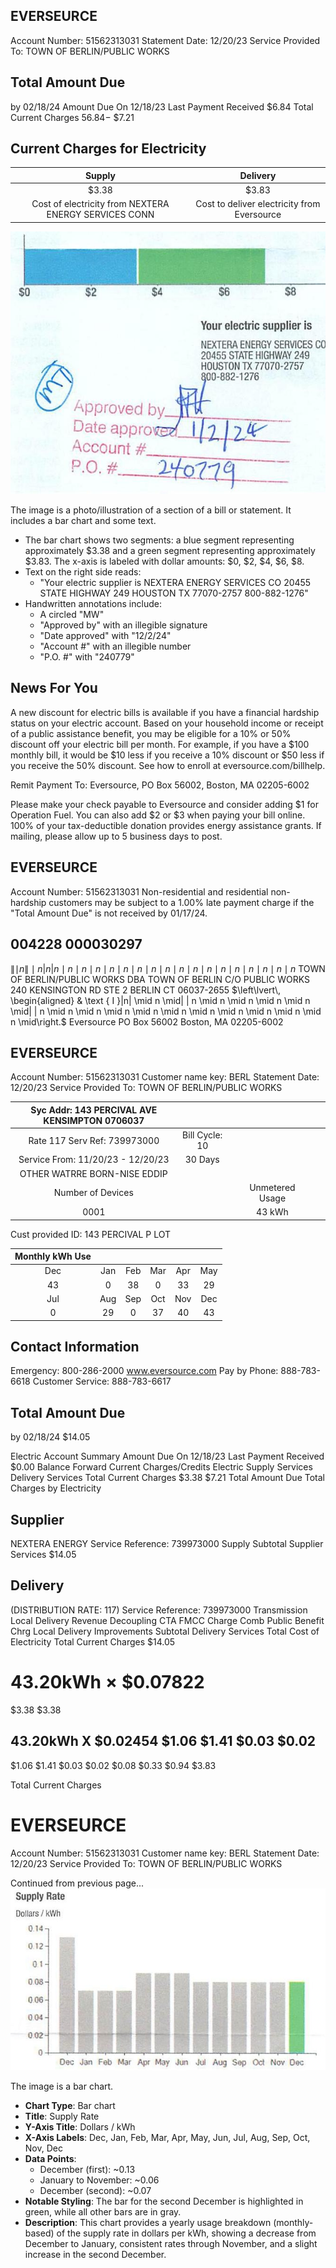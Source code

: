 ## EVERSEURCE

Account Number: 51562313031
Statement Date: 12/20/23
Service Provided To:
TOWN OF BERLIN/PUBLIC WORKS

## Total Amount Due

by 02/18/24
Amount Due On 12/18/23
Last Payment Received
$\$ 6.84$
Total Current Charges
$56.84-$ $\$ 7.21$

## Current Charges for Electricity

| Supply | Delivery |
| :--: | :--: |
| \$3.38 | \$3.83 |
| Cost of electricity from NEXTERA ENERGY SERVICES CONN | Cost to deliver electricity from Eversource |

![](images/img-0.jpeg)

The image is a photo/illustration of a section of a bill or statement. It includes a bar chart and some text.

- The bar chart shows two segments: a blue segment representing approximately $3.38 and a green segment representing approximately $3.83. The x-axis is labeled with dollar amounts: $0, $2, $4, $6, $8.
- Text on the right side reads: 
  - "Your electric supplier is NEXTERA ENERGY SERVICES CO 20455 STATE HIGHWAY 249 HOUSTON TX 77070-2757 800-882-1276"
- Handwritten annotations include:
  - A circled "MW"
  - "Approved by" with an illegible signature
  - "Date approved" with "12/2/24"
  - "Account #" with an illegible number
  - "P.O. #" with "240779"

## News For You

A new discount for electric bills is available if you have a financial hardship status on your electric account. Based on your household income or receipt of a public assistance benefit, you may be eligible for a 10\% or 50\% discount off your electric bill per month. For example, if you have a $\$ 100$ monthly bill, it would be $\$ 10$ less if you receive a $10 \%$ discount or $\$ 50$ less if you receive the $50 \%$ discount. See how to enroll at eversource.com/billhelp.

Remit Payment To: Eversource, PO Box 56002, Boston, MA 02205-6002

Please make your check payable to Eversource and consider adding $\$ 1$ for Operation Fuel.
You can also add $\$ 2$ or $\$ 3$ when paying your bill online. $100 \%$ of your tax-deductible donation provides energy assistance grants. If mailing, please allow up to 5 business days to post.

## EVERSEURCE

Account Number: 51562313031
Non-residential and residential non-hardship customers may be subject to a $1.00 \%$ late payment charge if the "Total Amount Due" is not received by 01/17/24.

## 004228 000030297

$\left\|\mid n\right\| \mid n|n| n \mid n \mid n \mid n \mid n \mid n \mid n \mid n \mid n \mid n \mid n \mid n \mid n \mid n \mid n \mid n \mid n \mid n$
TOWN OF BERLIN/PUBLIC WORKS
DBA TOWN OF BERLIN
C/O PUBLIC WORKS
240 KENSINGTON RD STE 2
BERLIN CT 06037-2655
$\left\lvert\, \begin{aligned} & \text { I }|n| \mid n \mid| | n \mid n \mid n \mid n \mid n \mid| | n \mid n \mid n \mid n \mid n \mid n \mid n \mid n \mid n \mid n \mid n \mid\right.$
Eversource
PO Box 56002
Boston, MA 02205-6002

## EVERSEURCE

Account Number: 51562313031
Customer name key: BERL
Statement Date: 12/20/23
Service Provided To:
TOWN OF BERLIN/PUBLIC WORKS

| Syc Addr: 143 PERCIVAL AVE KENSIMPTON 0706037 |  |  |  |  |  |
| :--: | :--: | :--: | :--: | :--: | :--: |
| Rate 117 Serv Ref: 739973000 | Bill Cycle: 10 |  |  |  |  |
| Service From: 11/20/23 - 12/20/23 | 30 Days |  |  |  |  |
| OTHER WATRRE BORN-NISE EDDIP |  |  |  |  |  |
| Number of Devices |  |  | Unmetered Usage |  |  |
| 0001 |  |  | 43 kWh |  |  |

Cust provided ID: 143 PERCIVAL P LOT

| Monthly kWh Use |  |  |  |  |  |
| :--: | :--: | :--: | :--: | :--: | :--: |
| Dec | Jan | Feb | Mar | Apr | May | Jun |
| 43 | 0 | 38 | 0 | 33 | 29 | 26 |
| Jul | Aug | Sep | Oct | Nov | Dec |  |
| 0 | 29 | 0 | 37 | 40 | 43 |  |

## Contact Information

Emergency: 800-286-2000
www.eversource.com
Pay by Phone: 888-783-6618
Customer Service: 888-783-6617

## Total Amount Due

by $02 / 18 / 24$
\$14.05

Electric Account Summary
Amount Due On 12/18/23
Last Payment Received
\$0.00
Balance Forward
Current Charges/Credits
Electric Supply Services
Delivery Services
Total Current Charges
\$3.38
\$7.21
Total Amount Due
Total Charges by Electricity

## Supplier

NEXTERA ENERGY
Service Reference: 739973000
Supply
Subtotal Supplier Services
$\$ 14.05$

## Delivery

(DISTRIBUTION RATE: 117)
Service Reference: 739973000
Transmission
Local Delivery
Revenue Decoupling
CTA
FMCC Charge
Comb Public Benefit Chrg
Local Delivery Improvements
Subtotal Delivery Services
Total Cost of Electricity
Total Current Charges
$\$ 14.05$

# $43.20 \mathrm{kWh} \times \$ 0.07822$ 

\$3.38
\$3.38

## 43.20kWh X \$0.02454 \$1.06 \$1.41 \$0.03 \$0.02

\$1.06
\$1.41
\$0.03
\$0.02
\$0.08
\$0.33
\$0.94
\$3.83

Total Current Charges

# EVERSEURCE 

Account Number: 51562313031
Customer name key: BERL
Statement Date: 12/20/23
Service Provided To:
TOWN OF BERLIN/PUBLIC WORKS

Continued from previous page...
![](images/img-1.jpeg)

The image is a bar chart.

- **Chart Type**: Bar chart
- **Title**: Supply Rate
- **Y-Axis Title**: Dollars / kWh
- **X-Axis Labels**: Dec, Jan, Feb, Mar, Apr, May, Jun, Jul, Aug, Sep, Oct, Nov, Dec
- **Data Points**:
  - December (first): ~0.13
  - January to November: ~0.06
  - December (second): ~0.07
- **Notable Styling**: The bar for the second December is highlighted in green, while all other bars are in gray.
- **Description**: This chart provides a yearly usage breakdown (monthly-based) of the supply rate in dollars per kWh, showing a decrease from December to January, consistent rates through November, and a slight increase in the second December.

